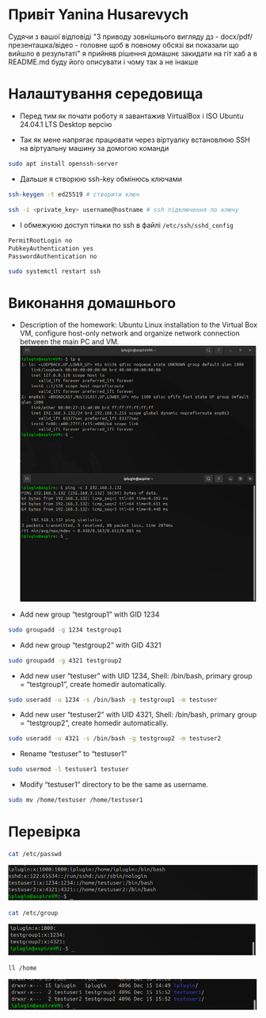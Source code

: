 # Привіт Yanina Husarevych
Судячи з вашої відповіді "З приводу зовнішнього вигляду дз - docx/pdf/презенташка/відео - головне щоб в повному обсязі ви показали що вийшло в результаті" я прийняв рішення домашнє закидати на гіт хаб а в README.md буду його описувати і чому так а не інакше

# Налаштування середовища
- Перед тим як почати роботу я завантажив VirtualBox і ISO Ubuntu 24.04.1 LTS Desktop версію

- Так як мене напрягає працювати через віртуалку встановлюю SSH на віртуальну машину за домогою команди
``` Bash VM
sudo apt install openssh-server
```

- Дальше я створюю ssh-key обмінюсь ключами
``` Bash VM
ssh-keygen -t ed25519 # створити ключ
```
``` Bash local
ssh -i <private_key> username@hostname # ssh підключення по ключу 
```

- І обмежуюю доступ тільки по ssh в файлі `/etc/ssh/sshd_config`
``` /etc/ssh/sshd_config
PermitRootLogin no
PubkeyAuthentication yes
PasswordAuthentication no
```
``` Bash VM
sudo systemctl restart ssh
```

# Виконання домашнього
- Description of the homework: Ubuntu Linux installation to the Virtual Box VM, configure host-only network and organize network connection between the main PC and VM.
![alt text](screen/image.png)

- Add new group “testgroup1” with GID 1234
``` Bash VM
sudo groupadd -g 1234 testgroup1
```

- Add new group “testgroup2” with GID 4321
``` Bash VM
sudo groupadd -g 4321 testgroup2
```

- Add new user “testuser” with UID 1234, Shell: /bin/bash, primary group = “testgroup1”, create homedir automatically.
``` Bash VM
sudo useradd -u 1234 -s /bin/bash -g testgroup1 -m testuser
```

- Add new user “testuser2” with UID 4321, Shell: /bin/bash, primary group = “testgroup2”, create homedir automatically.
``` Bash VM
sudo useradd -u 4321 -s /bin/bash -g testgroup2 -m testuser2
```

- Rename “testuser” to “testuser1”
``` Bash VM
sudo usermod -l testuser1 testuser
```

- Modify “testuser1” directory to be the same as username.
``` Bash VM
sudo mv /home/testuser /home/testuser1
```

# Перевірка
``` Bash VM
cat /etc/passwd
```
![alt text](screen/image-1.png)
``` Bash VM
cat /etc/group
```
![alt text](screen/image-2.png)
``` Bash VM
ll /home
```
![alt text](screen/image-3.png)
